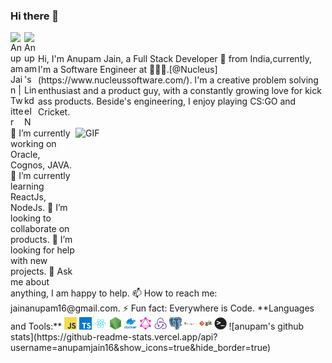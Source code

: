 ### Hi there 👋

<!--
**anupamjain16/anupamjain16** is a ✨ _special_ ✨ repository because its `README.md` (this file) appears on your GitHub profile.
--!>

<a href="https://twitter.com/anupamjain16">
  <img align="left" alt="Anupam Jain | Twitter" width="22px" src="https://cdn.jsdelivr.net/npm/simple-icons@v3/icons/twitter.svg" />
</a>
<a href="https://www.linkedin.com/in/anupamjain16/">
  <img align="left" alt="Anupam's LinkdeIN" width="22px" src="https://cdn.jsdelivr.net/npm/simple-icons@v3/icons/linkedin.svg" />
</a>

<br />
<br />

Hi, I'm Anupam Jain, a Full Stack Developer 🚀 from India,currently, I'm a Software Engineer at 🙍🏽‍♂️.[@Nucleus](https://www.nucleussoftware.com/). I'm a creative problem solving enthusiast and a product guy, with a constantly growing love for kick ass products. Beside's engineering, I enjoy playing CS:GO and Cricket.

<br/>
<br/>

<img align="right" height="250" width="400" alt="GIF" src="https://miro.medium.com/max/1360/1*IRGHmiGsa16stedQvIaZfw.gif" />

 🔭 I’m currently working on Oracle, Cognos, JAVA.
 🌱 I’m currently learning ReactJs,  NodeJs.
👯 I’m looking to collaborate on products.
 🤔 I’m looking for help with new projects.
 💬 Ask me about  anything, I am happy to help.
 📫 How to reach me: jainanupam16@gmail.com.
 ⚡ Fun fact: Everywhere is Code.


**Languages and Tools:**  

<code><img height="20" src="https://raw.githubusercontent.com/github/explore/80688e429a7d4ef2fca1e82350fe8e3517d3494d/topics/javascript/javascript.png"></code>
<code><img height="20" src="https://raw.githubusercontent.com/github/explore/80688e429a7d4ef2fca1e82350fe8e3517d3494d/topics/typescript/typescript.png"></code>
<code><img height="20" src="https://raw.githubusercontent.com/github/explore/80688e429a7d4ef2fca1e82350fe8e3517d3494d/topics/react/react.png"></code>
<code><img height="20" src="https://raw.githubusercontent.com/github/explore/80688e429a7d4ef2fca1e82350fe8e3517d3494d/topics/nodejs/nodejs.png"></code>
<code><img height="20" src="https://raw.githubusercontent.com/github/explore/80688e429a7d4ef2fca1e82350fe8e3517d3494d/topics/docker/docker.png"></code>
<code><img height="20" src="https://raw.githubusercontent.com/github/explore/80688e429a7d4ef2fca1e82350fe8e3517d3494d/topics/graphql/graphql.png"></code>
<code><img height="20" src="https://raw.githubusercontent.com/github/explore/80688e429a7d4ef2fca1e82350fe8e3517d3494d/topics/redux/redux.png"></code>
<code><img height="20" src="https://raw.githubusercontent.com/github/explore/80688e429a7d4ef2fca1e82350fe8e3517d3494d/topics/postgresql/postgresql.png"></code>
<code><img height="20" src="https://raw.githubusercontent.com/github/explore/80688e429a7d4ef2fca1e82350fe8e3517d3494d/topics/mongodb/mongodb.png"></code>
<code><img height="20" src="https://raw.githubusercontent.com/github/explore/80688e429a7d4ef2fca1e82350fe8e3517d3494d/topics/git/git.png"></code>
<code><img height="20" src="https://raw.githubusercontent.com/github/explore/80688e429a7d4ef2fca1e82350fe8e3517d3494d/topics/terminal/terminal.png"></code>



![anupam's github stats](https://github-readme-stats.vercel.app/api?username=anupamjain16&show_icons=true&hide_border=true)
